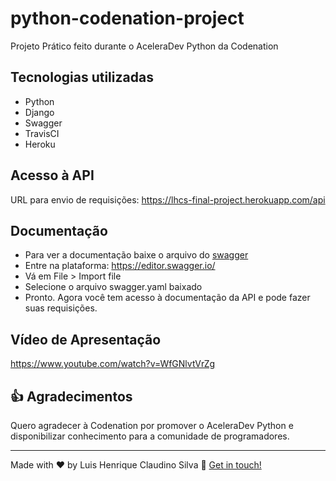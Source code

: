 # python-codenation-project
Projeto Prático feito durante o AceleraDev Python da Codenation

## Tecnologias utilizadas
- Python
- Django
- Swagger
- TravisCI
- Heroku

## Acesso à API
URL para envio de requisições: https://lhcs-final-project.herokuapp.com/api

## Documentação
- Para ver a documentação baixe o arquivo do [swagger](https://github.com/luishclaudino/python-codenation-project/blob/master/swagger.yaml)
- Entre na plataforma: https://editor.swagger.io/
- Vá em File > Import file
- Selecione o arquivo swagger.yaml baixado
- Pronto. Agora você tem acesso à documentação da API e pode fazer suas requisições.

## Vídeo de Apresentação

https://www.youtube.com/watch?v=WfGNlvtVrZg

## :thumbsup: Agradecimentos

Quero agradecer à Codenation por promover o AceleraDev Python e disponibilizar conhecimento para a comunidade de programadores.

---

Made with ♥ by Luis Henrique Claudino Silva :wave: [Get in touch!](https://www.linkedin.com/in/luishclaudino/)
